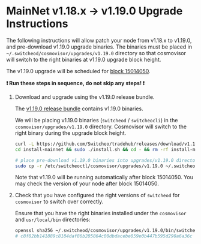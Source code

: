 # MainNet v1.18.x -> v1.19.0 Upgrade Instructions

The following instructions will allow patch your node from v1.18.x to v1.19.0, and pre-download v1.19.0 upgrade binaries. The binaries must be placed in `~/.switcheod/cosmovisor/upgrades/v1.19.0` directory so that cosmovisor will switch to the right binaries at v1.19.0 upgrade block height.

The v1.19.0 upgrade will be scheduled for [block 15014050](https://switcheo.org/blocks).

**:exclamation: Run these steps in sequence, do not skip any steps! :exclamation:**

1. Download and upgrade using the v1.19.0 release bundle.

    The [v1.19.0 release bundle](https://github.com/Switcheo/tradehub/releases/tag/v1.19.0) contains v1.19.0 binaries.

    We will be placing v1.19.0 binaries (`switcheod` / `switcheocli`) in the `cosmovisor/upgrades/v1.19.0` directory. Cosmovisor will switch to the right binary during the upgrade block height.

    ```bash
    curl -L https://github.com/Switcheo/tradehub/releases/download/v1.19.0/install-mainnet.tar.gz | tar -xz
    cd install-mainnet && sudo ./install.sh && cd - && rm -rf install-mainnet

    # place pre-download v1.19.0 binaries into upgrades/v1.19.0 directory
    sudo cp -r /etc/switcheoctl/cosmovisor/upgrades/v1.19.0 ~/.switcheod/cosmovisor/upgrades
    ```

    Note that v1.19.0 will be running automatically after block 15014050. You may check the version of your node after block 15014050.

2. Check that you have configured the right versions of `switcheod` for `cosmovisor` to switch over correctly.

    Ensure that you have the right binaries installed under the `cosmovisor` and `usr/local/bin` directories:

    ```bash
    openssl sha256 ~/.switcheod/cosmovisor/upgrades/v1.19.0/bin/switcheod
    # c8f82bb141889c8184daf86b205864c00dbdacebe059e0b447b595d290a6a36c
    ```

